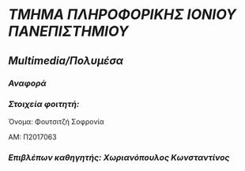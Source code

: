 # ***ΤΜΗΜΑ ΠΛΗΡΟΦΟΡΙΚΗΣ ΙΟΝΙΟΥ ΠΑΝΕΠΙΣΤΗΜΙΟΥ***
## ***Multimedia/Πολυμέσα***
### ***Αναφορά***

### ***Στοιχεία φοιτητή:*** 

Όνομα: Φουτσιτζή Σοφρονία

AM: Π2017063

### ***Επιβλέπων καθηγητής: Χωριανόπουλος Κωνσταντίνος***

